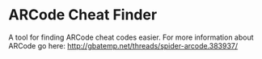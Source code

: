 ARCode Cheat Finder
============

A tool for finding ARCode cheat codes easier. For more information about ARCode go here:
http://gbatemp.net/threads/spider-arcode.383937/